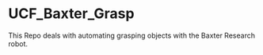 # UCF_Baxter_Grasp

This Repo deals with automating grasping objects with the Baxter Research robot.
